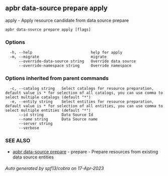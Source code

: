 ## apbr data-source prepare apply

apply - Apply resource candidate from data source prepare

```
apbr data-source prepare apply [flags]
```

### Options

```
  -h, --help                          help for apply
  -m, --migrate                       migrate
      --override-data-source string   Override data source
      --override-namespace string     Override namespace
```

### Options inherited from parent commands

```
  -c, --catalog string   Select catalogs for resource preparation, default value is * for selection of all catalogs, you can use comma to select multiple catalogs (default "*")
  -e, --entity string    Select entities for resource preparation, default value is * for selection of all entities, you can use comma to select multiple entities (default "*")
      --id string        Data Source Id
      --name string      Data Source name
      --server string    
      --verbose          
```

### SEE ALSO

* [apbr data-source prepare](apbr_data-source_prepare.md)	 - prepare - Prepare resources from existing data source entities

###### Auto generated by spf13/cobra on 17-Apr-2023
